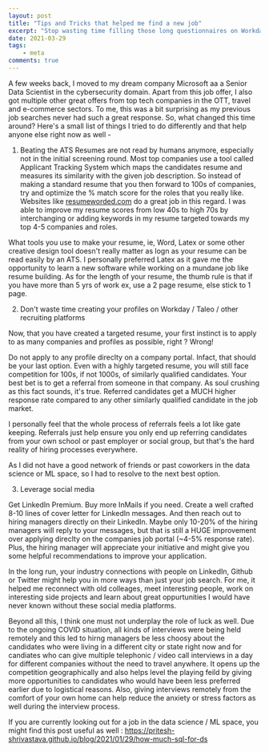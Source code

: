 ```yaml
---
layout: post
title: "Tips and Tricks that helped me find a new job"
excerpt: "Stop wasting time filling those long questionnaires on Workday"
date: 2021-03-29
tags:
    - meta
comments: true
---
```



A few weeks back, I moved to my dream company Microsoft aa a Senior Data Scientist in the cybersecurity domain. Apart from this job offer, I also got multiple other great offers from top tech companies in the OTT, travel and e-commerce sectors. To me, this was a bit surprising as my previous job searches never had such a great response. So, what changed this time around? Here's a small list of things I tried to do differently and that help anyone else right now as well - 

1. Beating the ATS
Resumes are not read by humans anymore, especially not in the initial screening round. Most top companies use a tool called Applicant Tracking System which maps the candidates resume and measures its similarity with the given job description. So instead of making a standard resume that you then forward to 100s of companies, try and optimize the % match score for the roles that you really like. Websites like [resumeworded.com](https://resumeworded.com/) do a great job in this regard. I was able to improve my resume scores from low 40s to high 70s by interchanging or adding keywords in my resume targeted towards my top 4-5 companies and roles. 

What tools you use to make your resume, ie, Word, Latex or some other creative design tool doesn't really matter as logn as your resume can be read easily by an ATS. I personally preferred Latex as it gave me the opportunity to learn a new software while working on a mundane job like resume building. As for the length of your resume, the thumb rule is that if you have more than 5 yrs of work ex, use a 2 page resume, else stick to 1 page.

2. Don't waste time creating your profiles on Workday / Taleo / other recruiting platforms

Now, that you have created a targeted resume, your first instinct is to apply to as many companies and profiles as possible, right ? Wrong!

Do not apply to any profile direclty on a company portal. Infact, that should be your last option. Even with a highly targeted resume, you will still face competition for 100s, if not 1000s, of similarly qualified candidates. Your best bet is to get a referral from someone in that company. As soul crushing as this fact sounds, it's true. Referred candidates get a MUCH higher response rate compared to any other similarly qualified candidate in the job market. 

I personally feel that the whole process of referrals feels a lot like gate keeping. Referrals just help ensure you only end up referring candidates from your own school or past employer or social group, but that's the hard reality of hiring processes everywhere. 

As I did not have a good network of friends or past coworkers in the data science or ML space, so I had to resolve to the next best option.

3. Leverage social media

Get LinkedIn Premium. Buy more InMails if you need. 
Create a well crafted 8-10 lines of cover letter for LinkedIn messages.
And then reach out to hiring managers directly on their LinkedIn. Maybe only 10-20% of the hiring managers will reply to your messages, but that is still a HUGE improvement over applying direclty on the companies job portal (~4-5% response rate). Plus, the hiring manager will appreciate your initiative and might give you some helpful recommendations to improve your application. 

In the long run, your industry connections with people on LinkedIn, Github or Twitter might help you in more ways than just your job search. For me, it helped me reconnect with old colleages, meet interesting people, work on interesting side projects and learn about great oppurtunities I would have never known without these social media platforms.


Beyond all this, I think one must not underplay the role of luck as well. Due to the ongoing COVID situation, all kinds of interviews were being held remotely and this led to hirng managers be less choosy about the candidates who were living in a different city or state right now and for candiates who can give multiple telephonic / video call interviews in a day for different companies without the need to travel anywhere. It opens up the competition geographically and also helps level the playing feild by giving more opportunities to candidates who would have been less preferred earlier due to logistical reasons. Also, giving interviews remotely from the comfort of your own home can help reduce the anxiety or stress factors as well during the interview process.

If you are currently looking out for a job in the data science / ML space, you might find this post useful as well :
https://pritesh-shrivastava.github.io/blog/2021/01/29/how-much-sql-for-ds

